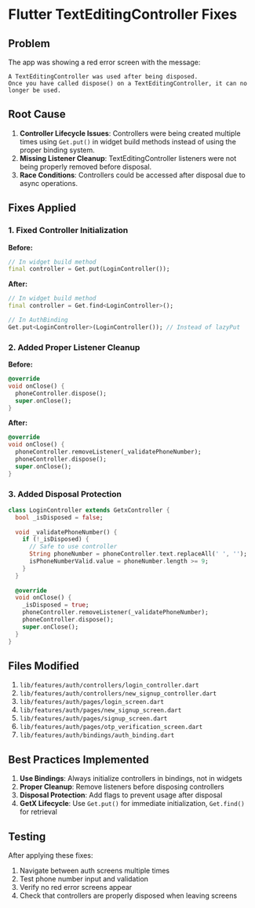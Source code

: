 # Flutter TextEditingController Fixes

## Problem
The app was showing a red error screen with the message:
```
A TextEditingController was used after being disposed.
Once you have called dispose() on a TextEditingController, it can no longer be used.
```

## Root Cause
1. **Controller Lifecycle Issues**: Controllers were being created multiple times using `Get.put()` in widget build methods instead of using the proper binding system.
2. **Missing Listener Cleanup**: TextEditingController listeners were not being properly removed before disposal.
3. **Race Conditions**: Controllers could be accessed after disposal due to async operations.

## Fixes Applied

### 1. Fixed Controller Initialization
**Before:**
```dart
// In widget build method
final controller = Get.put(LoginController());
```

**After:**
```dart
// In widget build method
final controller = Get.find<LoginController>();

// In AuthBinding
Get.put<LoginController>(LoginController()); // Instead of lazyPut
```

### 2. Added Proper Listener Cleanup
**Before:**
```dart
@override
void onClose() {
  phoneController.dispose();
  super.onClose();
}
```

**After:**
```dart
@override
void onClose() {
  phoneController.removeListener(_validatePhoneNumber);
  phoneController.dispose();
  super.onClose();
}
```

### 3. Added Disposal Protection
```dart
class LoginController extends GetxController {
  bool _isDisposed = false;
  
  void _validatePhoneNumber() {
    if (!_isDisposed) {
      // Safe to use controller
      String phoneNumber = phoneController.text.replaceAll(' ', '');
      isPhoneNumberValid.value = phoneNumber.length >= 9;
    }
  }
  
  @override
  void onClose() {
    _isDisposed = true;
    phoneController.removeListener(_validatePhoneNumber);
    phoneController.dispose();
    super.onClose();
  }
}
```

## Files Modified
1. `lib/features/auth/controllers/login_controller.dart`
2. `lib/features/auth/controllers/new_signup_controller.dart`
3. `lib/features/auth/pages/login_screen.dart`
4. `lib/features/auth/pages/new_signup_screen.dart`
5. `lib/features/auth/pages/signup_screen.dart`
6. `lib/features/auth/pages/otp_verification_screen.dart`
7. `lib/features/auth/bindings/auth_binding.dart`

## Best Practices Implemented
1. **Use Bindings**: Always initialize controllers in bindings, not in widgets
2. **Proper Cleanup**: Remove listeners before disposing controllers
3. **Disposal Protection**: Add flags to prevent usage after disposal
4. **GetX Lifecycle**: Use `Get.put()` for immediate initialization, `Get.find()` for retrieval

## Testing
After applying these fixes:
1. Navigate between auth screens multiple times
2. Test phone number input and validation
3. Verify no red error screens appear
4. Check that controllers are properly disposed when leaving screens
